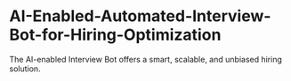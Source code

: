 # AI-Enabled-Automated-Interview-Bot-for-Hiring-Optimization
The AI-enabled Interview Bot offers a smart, scalable, and unbiased hiring solution.
